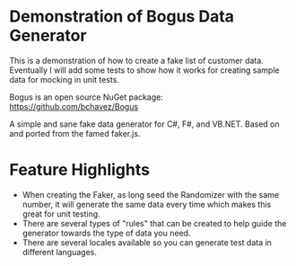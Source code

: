 # Demonstration of Bogus Data Generator

This is a demonstration of how to create a fake list of customer data.  Eventually I will add some tests to show how it works for creating sample data for mocking in unit tests.

Bogus is an open source NuGet package:
https://github.com/bchavez/Bogus

A simple and sane fake data generator for C#, F#, and VB.NET. Based on and ported from the famed faker.js.

# Feature Highlights
- When creating the Faker, as long seed the Randomizer with the same number, it will generate the same data every time which makes this great for unit testing.
- There are several types of "rules" that can be created to help guide the generator towards the type of data you need.
- There are several locales available so you can generate test data in different languages.